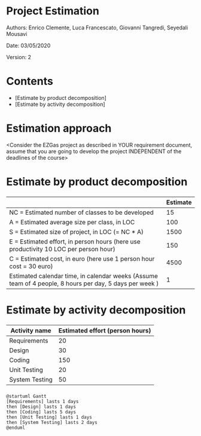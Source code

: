 # Project Estimation  

Authors: Enrico Clemente, Luca Francescato, Giovanni Tangredi, Seyedali Mousavi

Date: 03/05/2020

Version: 2

# Contents



- [Estimate by product decomposition]
- [Estimate by activity decomposition]



# Estimation approach

<Consider the EZGas  project as described in YOUR requirement document, assume that you are going to develop the project INDEPENDENT of the deadlines of the course>

# Estimate by product decomposition



### 

|             | Estimate                        |             
| ----------- | ------------------------------- |  
| NC =  Estimated number of classes to be developed   |15 |             
|  A = Estimated average size per class, in LOC       |100| 
| S = Estimated size of project, in LOC (= NC * A) |1500|
| E = Estimated effort, in person hours (here use productivity 10 LOC per person hour)|150|   
| C = Estimated cost, in euro (here use 1 person hour cost = 30 euro) | 4500| 
| Estimated calendar time, in calendar weeks (Assume team of 4 people, 8 hours per day, 5 days per week ) | 1 |               


# Estimate by activity decomposition



### 

|         Activity name    | Estimated effort (person hours)   |             
| ----------- | ------------------------------- | 
| Requirements | 20 |
| Design | 30  |
| Coding | 150 |
| Unit Testing | 20 |
| System Testing | 50 |


###
``` plantuml
@startuml Gantt
[Requirements] lasts 1 days
then [Design] lasts 1 days
then [Coding] lasts 5 days
then [Unit Testing] lasts 1 days
then [System Testing] lasts 2 days
@enduml
```
###

